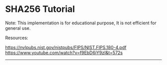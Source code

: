 # SHA256 Tutorial

Note: This implementation is for educational purpose, It is not efficient for general use.

Resources:

https://nvlpubs.nist.gov/nistpubs/FIPS/NIST.FIPS.180-4.pdf
https://www.youtube.com/watch?v=f9EbD6iY9zI&t=572s

<hr />

